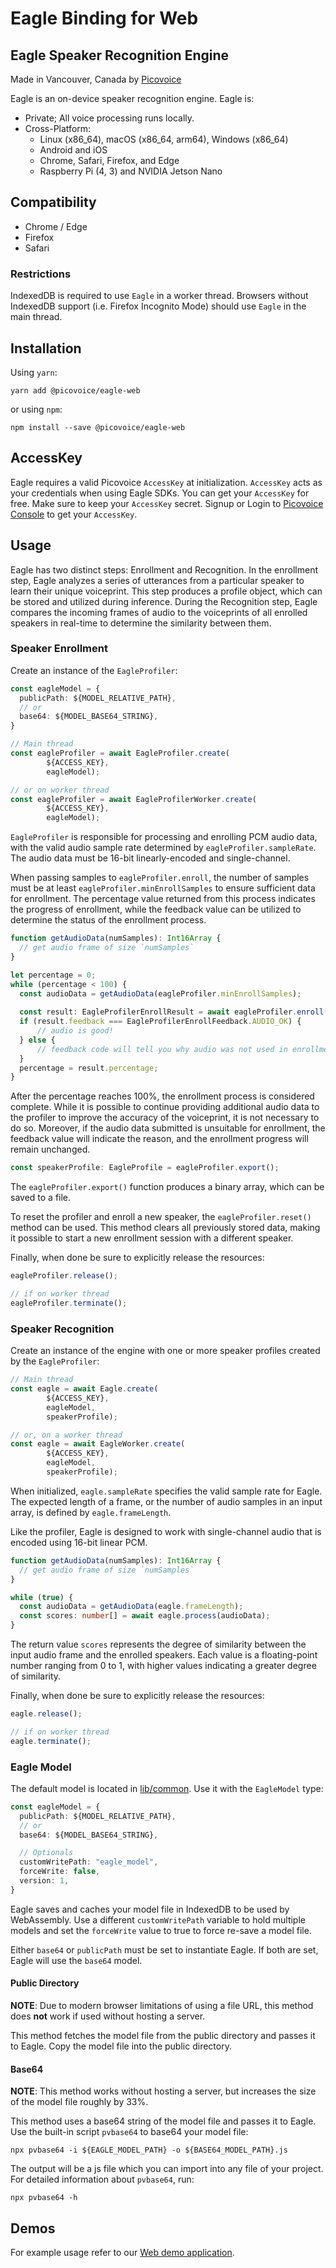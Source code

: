 # Eagle Binding for Web

## Eagle Speaker Recognition Engine

Made in Vancouver, Canada by [Picovoice](https://picovoice.ai)

Eagle is an on-device speaker recognition engine. Eagle is:

- Private; All voice processing runs locally.
- Cross-Platform:
    - Linux (x86_64), macOS (x86_64, arm64), Windows (x86_64)
    - Android and iOS
    - Chrome, Safari, Firefox, and Edge
    - Raspberry Pi (4, 3) and NVIDIA Jetson Nano

## Compatibility

- Chrome / Edge
- Firefox
- Safari

### Restrictions

IndexedDB is required to use `Eagle` in a worker thread. Browsers without IndexedDB support
(i.e. Firefox Incognito Mode) should use `Eagle` in the main thread.

## Installation

Using `yarn`:

```console
yarn add @picovoice/eagle-web
```

or using `npm`:

```console
npm install --save @picovoice/eagle-web
```

## AccessKey

Eagle requires a valid Picovoice `AccessKey` at initialization. `AccessKey` acts as your credentials when using Eagle
SDKs. You can get your `AccessKey` for free. Make sure to keep your `AccessKey` secret.
Signup or Login to [Picovoice Console](https://console.picovoice.ai/) to get your `AccessKey`.

## Usage

Eagle has two distinct steps: Enrollment and Recognition. In the enrollment step, Eagle analyzes a series of
utterances from a particular speaker to learn their unique voiceprint. This step produces a profile object,
which can be stored and utilized during inference. During the Recognition step, Eagle compares the incoming frames of
audio to the voiceprints of all enrolled speakers in real-time to determine the similarity between them.

### Speaker Enrollment

Create an instance of the `EagleProfiler`:

```typescript
const eagleModel = {
  publicPath: ${MODEL_RELATIVE_PATH},
  // or
  base64: ${MODEL_BASE64_STRING},
}

// Main thread
const eagleProfiler = await EagleProfiler.create(
        ${ACCESS_KEY},
        eagleModel);

// or on worker thread
const eagleProfiler = await EagleProfilerWorker.create(
        ${ACCESS_KEY},
        eagleModel);
```

`EagleProfiler` is responsible for processing and enrolling PCM audio data, with the valid audio sample rate determined
by `eagleProfiler.sampleRate`. The audio data must be 16-bit linearly-encoded and single-channel.

When passing samples to `eagleProfiler.enroll`, the number of samples must be at
least `eagleProfiler.minEnrollSamples` to ensure sufficient data for enrollment. The percentage value
returned from this process indicates the progress of enrollment, while the feedback value can be utilized to determine the status of the enrollment process.

```typescript
function getAudioData(numSamples): Int16Array {
  // get audio frame of size `numSamples`
}

let percentage = 0;
while (percentage < 100) {
  const audioData = getAudioData(eagleProfiler.minEnrollSamples);
  
  const result: EagleProfilerEnrollResult = await eagleProfiler.enroll(audioData);
  if (result.feedback === EagleProfilerEnrollFeedback.AUDIO_OK) {
      // audio is good!
  } else {
      // feedback code will tell you why audio was not used in enrollment
  }
  percentage = result.percentage;
}
```

After the percentage reaches 100%, the enrollment process is considered complete. While it is possible to continue
providing additional audio data to the profiler to improve the accuracy of the voiceprint, it is not necessary to do so.
Moreover, if the audio data submitted is unsuitable for enrollment, the feedback value will indicate the reason, and the
enrollment progress will remain unchanged.

```typescript
const speakerProfile: EagleProfile = eagleProfiler.export();
```

The `eagleProfiler.export()` function produces a binary array, which can be saved to a file.

To reset the profiler and enroll a new speaker, the `eagleProfiler.reset()` method can be used. This method clears all
previously stored data, making it possible to start a new enrollment session with a different speaker.

Finally, when done be sure to explicitly release the resources:

```typescript
eagleProfiler.release();

// if on worker thread
eagleProfiler.terminate();
```

### Speaker Recognition

Create an instance of the engine with one or more speaker profiles created by the `EagleProfiler`:

```typescript
// Main thread
const eagle = await Eagle.create(
        ${ACCESS_KEY},
        eagleModel,
        speakerProfile);

// or, on a worker thread
const eagle = await EagleWorker.create(
        ${ACCESS_KEY},
        eagleModel,
        speakerProfile);
```

When initialized, `eagle.sampleRate` specifies the valid sample rate for Eagle. The expected length of a frame, or the
number of audio samples in an input array, is defined by `eagle.frameLength`.

Like the profiler, Eagle is designed to work with single-channel audio that is encoded using 16-bit linear PCM.

```typescript
function getAudioData(numSamples): Int16Array {
  // get audio frame of size `numSamples`
}

while (true) {
  const audioData = getAudioData(eagle.frameLength);
  const scores: number[] = await eagle.process(audioData);
}
```

The return value `scores` represents the degree of similarity between the input audio frame and the enrolled speakers.
Each value is a floating-point number ranging from 0 to 1, with higher values indicating a greater degree of similarity.

Finally, when done be sure to explicitly release the resources:

```typescript
eagle.release();

// if on worker thread
eagle.terminate();
```

### Eagle Model

The default model is located in [lib/common](../../lib/common). Use it with the `EagleModel` type:

```typescript
const eagleModel = {
  publicPath: ${MODEL_RELATIVE_PATH},
  // or
  base64: ${MODEL_BASE64_STRING},

  // Optionals
  customWritePath: "eagle_model",
  forceWrite: false,
  version: 1,
}
```

Eagle saves and caches your model file in IndexedDB to be used by WebAssembly. Use a different `customWritePath` variable
to hold multiple models and set the `forceWrite` value to true to force re-save a model file.

Either `base64` or `publicPath` must be set to instantiate Eagle. If both are set, Eagle will use the `base64` model.

#### Public Directory

**NOTE**: Due to modern browser limitations of using a file URL, this method does __not__ work if used without hosting a server.

This method fetches the model file from the public directory and passes it to Eagle. Copy the model file into the public directory.

#### Base64

**NOTE**: This method works without hosting a server, but increases the size of the model file roughly by 33%.

This method uses a base64 string of the model file and passes it to Eagle. Use the built-in script `pvbase64` to
base64 your model file:

```console
npx pvbase64 -i ${EAGLE_MODEL_PATH} -o ${BASE64_MODEL_PATH}.js
```

The output will be a js file which you can import into any file of your project. For detailed information about `pvbase64`,
run:

```console
npx pvbase64 -h
```

## Demos

For example usage refer to our [Web demo application](https://github.com/Picovoice/eagle/tree/main/demo/web).
